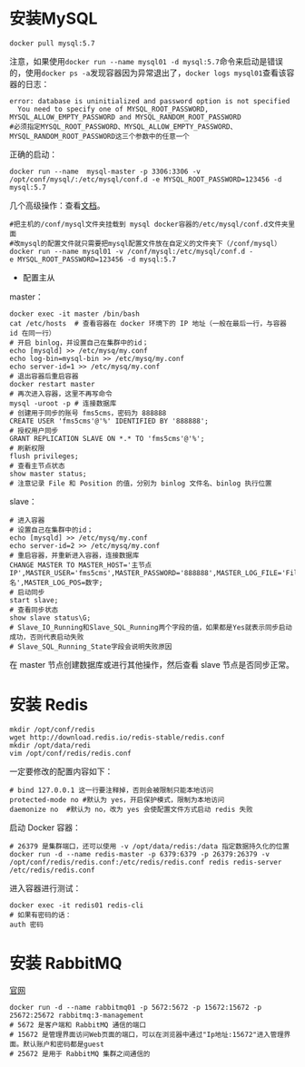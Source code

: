 # 安装MySQL

```shell
docker pull mysql:5.7
```

注意，如果使用`docker run -‐name mysql01 ‐d mysql:5.7`命令来启动是错误的，使用`docker ps -a`发现容器因为异常退出了，`docker logs mysql01`查看该容器的日志：

```shell
error: database is uninitialized and password option is not specified 
  You need to specify one of MYSQL_ROOT_PASSWORD, MYSQL_ALLOW_EMPTY_PASSWORD and MYSQL_RANDOM_ROOT_PASSWORD
#必须指定MYSQL_ROOT_PASSWORD、MYSQL_ALLOW_EMPTY_PASSWORD、MYSQL_RANDOM_ROOT_PASSWORD这三个参数中的任意一个
```

正确的启动：

```shell
docker run --name  mysql-master -p 3306:3306 -v /opt/conf/mysql/:/etc/mysql/conf.d -e MYSQL_ROOT_PASSWORD=123456 -d mysql:5.7
```





几个高级操作：查看[文档](https://hub.docker.com/_/mysql/)。

```shell
#把主机的/conf/mysql文件夹挂载到 mysql docker容器的/etc/mysql/conf.d文件夹里面	
#改mysql的配置文件就只需要把mysql配置文件放在自定义的文件夹下（/conf/mysql）
docker run ‐‐name mysql01 ‐v /conf/mysql:/etc/mysql/conf.d ‐e MYSQL_ROOT_PASSWORD=123456 ‐d mysql:5.7
```



- 配置主从

master：

```shell
docker exec -it master /bin/bash
cat /etc/hosts  # 查看容器在 docker 环境下的 IP 地址（一般在最后一行，与容器 id 在同一行）
# 开启 binlog，并设置自己在集群中的id；
echo [mysqld] >> /etc/mysq/my.conf
echo log-bin=mysql-bin >> /etc/mysq/my.conf
echo server-id=1 >> /etc/mysq/my.conf
# 退出容器后重启容器 
docker restart master
# 再次进入容器，这里不再写命令
mysql -uroot -p # 连接数据库
# 创建用于同步的账号 fms5cms，密码为 888888
CREATE USER 'fms5cms'@'%' IDENTIFIED BY '888888';
# 授权用户同步
GRANT REPLICATION SLAVE ON *.* TO 'fms5cms'@'%';
# 刷新权限
flush privileges;
# 查看主节点状态
show master status;
# 注意记录 File 和 Position 的值，分别为 binlog 文件名、binlog 执行位置
```

slave：

```shell
# 进入容器
# 设置自己在集群中的id；
echo [mysqld] >> /etc/mysq/my.conf
echo server-id=2 >> /etc/mysq/my.conf
# 重启容器，并重新进入容器，连接数据库
CHANGE MASTER TO MASTER_HOST='主节点IP',MASTER_USER='fms5cms',MASTER_PASSWORD='888888',MASTER_LOG_FILE='File名',MASTER_LOG_POS=数字;
# 启动同步
start slave;
# 查看同步状态
show slave status\G;
# Slave_IO_Running和Slave_SQL_Running两个字段的值，如果都是Yes就表示同步启动成功，否则代表启动失败
# Slave_SQL_Running_State字段会说明失败原因
```

在 master 节点创建数据库或进行其他操作，然后查看 slave 节点是否同步正常。



# 安装 Redis

```shell
mkdir /opt/conf/redis
wget http://download.redis.io/redis-stable/redis.conf
mkdir /opt/data/redi
vim /opt/conf/redis/redis.conf
```

一定要修改的配置内容如下：
```shell
# bind 127.0.0.1 这一行要注释掉，否则会被限制只能本地访问
protected-mode no #默认为 yes，开启保护模式，限制为本地访问
daemonize no  #默认为 no，改为 yes 会使配置文件方式启动 redis 失败
```

启动 Docker 容器：

```shell
# 26379 是集群端口，还可以使用 -v /opt/data/redis:/data 指定数据持久化的位置
docker run -d --name redis-master -p 6379:6379 -p 26379:26379 -v /opt/conf/redis/redis.conf:/etc/redis/redis.conf redis redis-server /etc/redis/redis.conf
```

进入容器进行测试：

```shell
docker exec -it redis01 redis-cli
# 如果有密码的话：
auth 密码
```



# 安装 RabbitMQ

[官网](https://www.rabbitmq.com/download.html)

```shell
docker run -d --name rabbitmq01 -p 5672:5672 -p 15672:15672 -p 25672:25672 rabbitmq:3-management
# 5672 是客户端和 RabbitMQ 通信的端口
# 15672 是管理界面访问Web页面的端口，可以在浏览器中通过"Ip地址:15672"进入管理界面。默认账户和密码都是guest
# 25672 是用于 RabbitMQ 集群之间通信的
```

